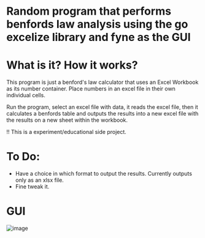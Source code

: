 # Random program that performs benfords law analysis using the go excelize library and fyne as the GUI

# What is it? How it works?
This program is just a benford's law calculator that uses an Excel Workbook as its number container.
Place numbers in an excel file in their own individual cells.

Run the program, select an excel file with data, it reads the excel file, then it calculates a benfords table and outputs the results into a new excel file with the results on a new sheet within the workbook.

!! This is a experiment/educational side project.

# To Do:
- Have a choice in which format to output the results. Currently outputs only as an xlsx file.
- Fine tweak it.

# GUI
![image](https://user-images.githubusercontent.com/93850550/165642192-7971f879-4109-4066-b4f5-1ea98bcd8aa2.png)
